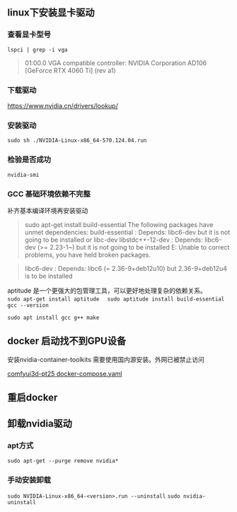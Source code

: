 ## linux下安装显卡驱动
### 查看显卡型号
`lspci | grep -i vga `
> 01:00.0 VGA compatible controller: NVIDIA Corporation AD106 [GeForce RTX 4060 Ti] (rev a1)

### 下载驱动
https://www.nvidia.cn/drivers/lookup/

### 安装驱动
`sudo sh ./NVIDIA-Linux-x86_64-570.124.04.run`

### 检验是否成功
`nvidia-smi`

### GCC 基础环境依赖不完整
补齐基本编译环境再安装驱动

>sudo apt-get install build-essential
The following packages have unmet dependencies:
 build-essential : Depends: libc6-dev but it is not going to be installed or
                            libc-dev
 libstdc++-12-dev : Depends: libc6-dev (>= 2.23-1~) but it is not going to be installed
E: Unable to correct problems, you have held broken packages.

>libc6-dev : Depends: libc6 (= 2.36-9+deb12u10) but 2.36-9+deb12u4 is to be installed

aptitude 是一个更强大的包管理工具，可以更好地处理复杂的依赖关系。  
`sudo apt-get install aptitude  `
`sudo aptitude install build-essential`
`gcc --version`

`sudo apt install gcc g++ make`

## docker 启动找不到GPU设备
安装nvidia-container-toolkits 需要使用国内源安装。外网已被禁止访问

[comfyui3d-pt25 docker-compose.yaml](/AI_Projects/Stable_diffusion/Comfyui/docker-compose.yaml)

## 重启docker



## 卸载nvidia驱动
### apt方式
`sudo apt-get --purge remove nvidia*`

### 手动安装卸载
`sudo NVIDIA-Linux-x86_64-<version>.run --uninstall` 
`sudo nvidia-uninstall`